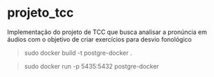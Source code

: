 # projeto_tcc
Implementação do projeto de TCC que busca analisar a pronúncia em áudios com o objetivo de criar exercícios para desvio fonológico


> sudo docker build -t postgre-docker .

> sudo docker run -p 5435:5432 postgre-docker
